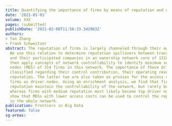 ```yaml
---
title: Quantifying the importance of firms by means of reputation and network control
date: '2021-01-01'
volume: XXX
pages: (submitted)
publishDate: '2021-02-08T11:56:33.342983Z'
authors:
- Yan Zhang
- Frank Schweitzer
abstract: The reputation of firms is largely channeled through their ownership structure.
  We use this relation to determine reputation spillovers between transnational companies
  and their participated companies in an ownership network core of 1318 firms. We
  then apply concepts of network controllability to identify minimum sets of driver
  nodes (MDS) of 314 firms in this network. The importance of these driver nodes is
  classified regarding their control contribution, their operating revenue, and their
  reputation. The latter two are also taken as proxies for the access costs when utilizing
  firms as driver nodes. Using an enrichment analysis, we find that firms with high
  reputation maintain the controllability of the network, but rarely become top drivers,
  whereas firms with medium reputation most likely become top driver nodes. We further
  show that MDSs with lower access costs can be used to control the reputation dynamics
  in the whole network.
publication: Frontiers in Big Data
featured: false
sg-areas:
---
```

